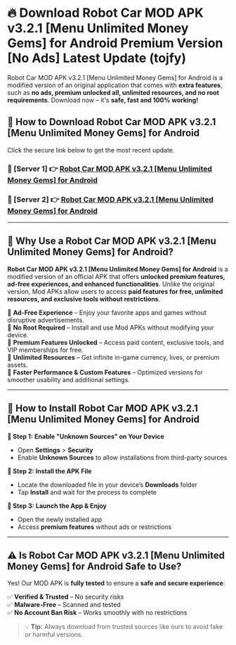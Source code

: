 # 🔥 Download Robot Car MOD APK v3.2.1 [Menu Unlimited Money Gems] for Android Premium Version [No Ads] Latest Update (tojfy) 

Robot Car MOD APK v3.2.1 [Menu Unlimited Money Gems] for Android is a modified version of an original application that comes with **extra features**, such as **no ads, premium unlocked all, unlimited resources, and no root requirements**. Download now – it's **safe, fast and 100% working!**

## **📱 How to Download Robot Car MOD APK v3.2.1 [Menu Unlimited Money Gems] for Android**  

Click the secure link below to get the most recent update.  

 ### **📌 [Server 1] 👉** [Robot Car MOD APK v3.2.1 [Menu Unlimited Money Gems] for Android](https://apkcomod.com?title=Robot_Car_MOD_APK_v3.2.1_[Menu_Unlimited_Money_Gems]_for_Android)

 ### **📌 [Server 2] 👉** [Robot Car MOD APK v3.2.1 [Menu Unlimited Money Gems] for Android](https://apkcomod.com?title=Robot_Car_MOD_APK_v3.2.1_[Menu_Unlimited_Money_Gems]_for_Android)

---

## **🤖 Why Use a Robot Car MOD APK v3.2.1 [Menu Unlimited Money Gems] for Android?**  

**Robot Car MOD APK v3.2.1 [Menu Unlimited Money Gems] for Android** is a modified version of an official APK that offers **unlocked premium features, ad-free experiences, and enhanced functionalities**. Unlike the original version, Mod APKs allow users to access **paid features for free, unlimited resources, and exclusive tools without restrictions**.

🔽 **Ad-Free Experience** – Enjoy your favorite apps and games without disruptive advertisements.  
🔽 **No Root Required** – Install and use Mod APKs without modifying your device.  
🔽 **Premium Features Unlocked** – Access paid content, exclusive tools, and VIP memberships for free.  
🔽 **Unlimited Resources** – Get infinite in-game currency, lives, or premium assets.  
🔽 **Faster Performance & Custom Features** – Optimized versions for smoother usability and additional settings.  

---

## **🚀 How to Install Robot Car MOD APK v3.2.1 [Menu Unlimited Money Gems] for Android**  

**🔹 Step 1:** **Enable "Unknown Sources" on Your Device**  
- Open **Settings** > **Security**  
- Enable **Unknown Sources** to allow installations from third-party sources  

**🔹 Step 2:** **Install the APK File**  
- Locate the downloaded file in your device’s **Downloads** folder  
- Tap **Install** and wait for the process to complete  

**🔹 Step 3:** **Launch the App & Enjoy**  
- Open the newly installed app  
- Access **premium features** without ads or restrictions  

---

## **⚠️ Is Robot Car MOD APK v3.2.1 [Menu Unlimited Money Gems] for Android Safe to Use?**  

Yes! Our MOD APK is **fully tested** to ensure a **safe and secure experience**:

✅ **Verified & Trusted** – No security risks  
✅ **Malware-Free** – Scanned and tested  
✅ **No Account Ban Risk** – Works smoothly with no restrictions  

> 💡 **Tip:** Always download from trusted sources like ours to avoid fake or harmful versions.